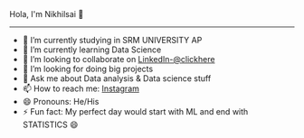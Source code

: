 <html> 
  <head>Hola, I'm Nikhilsai 👋 </head>
  <hr>
</html>
  


- 🔭 I’m currently studying in SRM UNIVERSITY AP
- 🌱 I’m currently learning Data Science
- 👯 I’m looking to collaborate on [LinkedIn-@clickhere](https://www.linkedin.com/in/nikhil-sai-kanchanapally-077a49206/) 
- 🤔 I’m looking for doing big projects 
- 💬 Ask me about Data analysis & Data science stuff
- 📫 How to reach me: [Instagram](https://www.instagram.com/_nikhil_nani1432__/)
- 😄 Pronouns: He/His
- ⚡ Fun fact: My perfect day would start with ML and end with STATISTICS 😄
